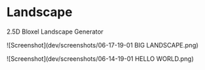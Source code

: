 # Landscape
2.5D Bloxel Landscape Generator

![Screenshot](dev/screenshots/06-17-19-01 BIG LANDSCAPE.png)

![Screenshot](dev/screenshots/06-14-19-01 HELLO WORLD.png)
